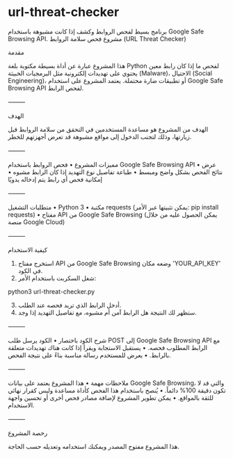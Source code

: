 # url-threat-checker
برنامج بسيط لفحص الروابط وكشف إذا كانت مشبوهة باستخدام Google Safe Browsing API.
مشروع فحص سلامة الروابط (URL Threat Checker)

مقدمة

هذا المشروع عبارة عن أداة بسيطة مكتوبة بلغة Python لفحص ما إذا كان رابط معين يحتوي على تهديدات إلكترونية مثل البرمجيات الخبيثة (Malware)، الاحتيال (Social Engineering)، أو تطبيقات ضارة محتملة. يعتمد المشروع على استخدام Google Safe Browsing API لفحص الرابط.

⸻

الهدف

الهدف من المشروع هو مساعدة المستخدمين في التحقق من سلامة الروابط قبل زيارتها، وذلك لتجنب الدخول إلى مواقع مشبوهة قد تعرض أجهزتهم للخطر.

⸻

مميزات المشروع
 • فحص الروابط باستخدام Google Safe Browsing API
 • عرض نتائج الفحص بشكل واضح ومبسط
 • طباعة تفاصيل نوع التهديد إذا كان الرابط مشبوه
 • إمكانية فحص أي رابط يتم إدخاله يدويًا

⸻

متطلبات التشغيل
 • Python 3
 • مكتبة requests (يمكن تثبيتها عبر الأمر: pip install requests)
 • مفتاح API من Google Safe Browsing (يمكن الحصول عليه من خلال منصة Google Cloud)

⸻

كيفية الاستخدام
 1. استخرج مفتاح API من Google Safe Browsing وضعه مكان 'YOUR_API_KEY' في الكود.
 2. شغل السكربت باستخدام الأمر:

python3 url-threat-checker.py


 3. أدخل الرابط الذي تريد فحصه عند الطلب.
 4. ستظهر لك النتيجة هل الرابط آمن أم مشبوه، مع تفاصيل التهديد إذا وجد.

⸻

شرح الكود باختصار
 • الكود يرسل طلب POST إلى Google Safe Browsing API مع الرابط المطلوب فحصه.
 • يستقبل الاستجابة ويقرأ إذا كانت هناك تهديدات متعلقة بالرابط.
 • يعرض للمستخدم رسالة مناسبة بناءً على نتيجة الفحص.

⸻

ملاحظات مهمة
 • هذا المشروع يعتمد على بيانات Google Safe Browsing، والتي قد لا تكون دقيقة 100% دائماً.
 • يُنصح باستخدام هذا الفحص كأداة مساعدة وليس كقرار نهائي للثقة بالمواقع.
 • يمكن تطوير المشروع لإضافة مصادر فحص أخرى أو تحسين واجهة الاستخدام.

⸻

رخصة المشروع

هذا المشروع مفتوح المصدر ويمكنك استخدامه وتعديله حسب الحاجة.

